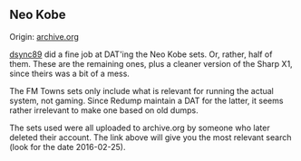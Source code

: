 ## Neo Kobe
Origin: [archive.org](https://archive.org/details/softwarecapsules_consoles?tab=collection&query=neo+kobe)

[dsync89](https://github.com/dsync89/) did a fine job at DAT'ing the Neo Kobe sets. Or, rather, half of them. These are the remaining ones, plus a cleaner version of the Sharp X1, since theirs was a bit of a mess.

The FM Towns sets only include what is relevant for running the actual system, not gaming. Since Redump maintain a DAT for the latter, it seems rather irrelevant to make one based on old dumps.

The sets used were all uploaded to archive.org by someone who later deleted their account. The link above will give you the most relevant search (look for the date 2016-02-25).
